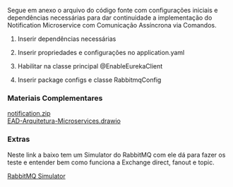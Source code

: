 Segue em anexo o arquivo do código fonte com configurações iniciais e dependências necessárias para dar continuidade a implementação do Notification Microservice com Comunicação Assíncrona via Comandos.

1. Inserir dependências necessárias

2. Inserir propriedades e configurações no application.yaml

3. Habilitar na classe principal @EnableEurekaClient

4. Inserir package configs e classe RabbitmqConfig

### Materiais Complementares

[notification.zip](./notification.zip)  
[EAD-Arquitetura-Microservices.drawio](./EAD-Arquitetura-Microservices.drawio)

### Extras

Neste link a baixo tem um Simulator do RabbitMQ com ele dá para fazer os teste e entender bem como funciona a Exchange direct, fanout e topic.

[RabbitMQ Simulator](http://tryrabbitmq.com/)